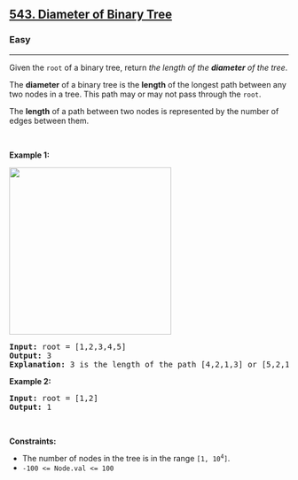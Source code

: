 <h2><a href="https://leetcode.com/problems/diameter-of-binary-tree/">543. Diameter of Binary Tree</a></h2><h3>Easy</h3><hr><div style="user-select: auto;"><p style="user-select: auto;">Given the <code style="user-select: auto;">root</code> of a binary tree, return <em style="user-select: auto;">the length of the <strong style="user-select: auto;">diameter</strong> of the tree</em>.</p>

<p style="user-select: auto;">The <strong style="user-select: auto;">diameter</strong> of a binary tree is the <strong style="user-select: auto;">length</strong> of the longest path between any two nodes in a tree. This path may or may not pass through the <code style="user-select: auto;">root</code>.</p>

<p style="user-select: auto;">The <strong style="user-select: auto;">length</strong> of a path between two nodes is represented by the number of edges between them.</p>

<p style="user-select: auto;">&nbsp;</p>
<p style="user-select: auto;"><strong style="user-select: auto;">Example 1:</strong></p>
<img alt="" src="https://assets.leetcode.com/uploads/2021/03/06/diamtree.jpg" style="width: 292px; height: 302px; user-select: auto;">
<pre style="user-select: auto;"><strong style="user-select: auto;">Input:</strong> root = [1,2,3,4,5]
<strong style="user-select: auto;">Output:</strong> 3
<strong style="user-select: auto;">Explanation:</strong> 3 is the length of the path [4,2,1,3] or [5,2,1,3].
</pre>

<p style="user-select: auto;"><strong style="user-select: auto;">Example 2:</strong></p>

<pre style="user-select: auto;"><strong style="user-select: auto;">Input:</strong> root = [1,2]
<strong style="user-select: auto;">Output:</strong> 1
</pre>

<p style="user-select: auto;">&nbsp;</p>
<p style="user-select: auto;"><strong style="user-select: auto;">Constraints:</strong></p>

<ul style="user-select: auto;">
	<li style="user-select: auto;">The number of nodes in the tree is in the range <code style="user-select: auto;">[1, 10<sup style="user-select: auto;">4</sup>]</code>.</li>
	<li style="user-select: auto;"><code style="user-select: auto;">-100 &lt;= Node.val &lt;= 100</code></li>
</ul>
</div>
